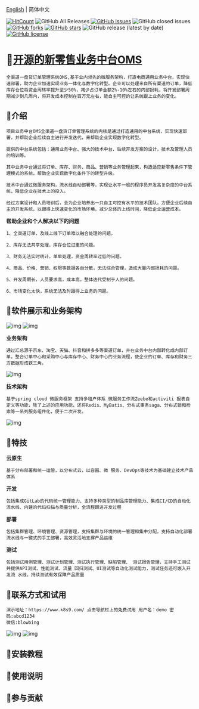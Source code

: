 [English](./README_EN.md) | 简体中文

<p align="center">
  
[![HitCount](http://hits.dwyl.com/eeveek/oms.svg)](http://hits.dwyl.com/eeveek/oms)
![GitHub All Releases](https://img.shields.io/github/downloads/eeveek/oms/total)
[![GitHub issues](https://img.shields.io/github/issues/eeveek/oms)](https://github.com/eeveek/oms/issues)
![GitHub closed issues](https://img.shields.io/github/issues-closed/eeveek/oms)
[![GitHub forks](https://img.shields.io/github/forks/eeveek/oms)](https://github.com/eeveek/oms/network)
[![GitHub stars](https://img.shields.io/github/stars/eeveek/oms)](https://github.com/eeveek/oms/stargazers)
![GitHub release (latest by date)](https://img.shields.io/github/v/release/eeveek/oms)
[![GitHub license](https://img.shields.io/github/license/eeveek/oms)](https://github.com/eeveek/oms/blob/master/LICENSE)
</p>

# 🔺[开源的新零售业务中台OMS](https://www.k8s9.com)
```
全渠道一盘货订单管理系统OMS,基于业内领先的微服务架构，打造电商通用业务中台，实现快速部署，助力企业加速实现业务一体化与数字化转型。企业可以处理来自所有渠道的订单，降低库存仓位将资金周转率提升至少50%，减少占订单金额2%-10%左右的内部损耗，将开发部署周期减少到几周内，将开发成本控制在百万元左右，能自主可控的让系统跟上业务的变化。
```
## 🔺介绍
```
项目业务中台OMS全渠道一盘货订单管理系统的内核是通过打造通用的中台系统，实现快速部署，并帮助企业后续自主进行开发迭代，来帮助企业实现数字化转型。

提供的中台系统包括：通用业务中台、强大的技术中台、后续开发方案的设计，技术及管理人员的培训等。

其中业务中台通过将订单、库存、财务、商品、营销等业务管理起来，构造适应新零售条件下管理模式的系统，帮助企业实现数字化条件下的转型升级。

技术中台通过微服务架构，流水线自动部署等，实现让水平一般的程序员开发高复杂度的中台系统，降低企业在技术上的投入。

经过方案设计和人员培训后，会为企业培养出一只自主可控有水平的技术团队，方便企业后续自主的开发系统，以跟得上快速变化的市场环境，减少总体的上线时间，降低企业运营成本。
```
__帮助企业和个人解决以下的问题__

```
1、全渠道订单，及线上线下订单难以融合处理的问题。

2、库存无法共享处理，库存仓位过重的问题。

3、财务无法实时统计，单单处理，资金周转率过低的问题。

4、商品、价格、营销、权限等数据各自分散，无法综合管理，造成大量内部损耗的问题。

5、开发周期长，人员要求高，成本高，整体迭代受制于人的问题。

6、市场变化太快，系统无法及时跟得上业务的问题。
```
## 🔺软件展示和业务架构

![img](https://github.com/FJ-OMS/oms-erp/blob/main/%E4%B8%9A%E5%8A%A1.png)
![img](https://github.com/FJ-OMS/oms-erp/blob/main/%E9%85%8D%E7%BD%AE.png)

__业务架构__
 
    通过汇总源于京东、淘宝、天猫、抖音和拼多多等渠道订单，并在业务中台内部转化成内部订单，整合订单中心和采购中心与库存中心、财务中心的业务流程，使企业的订单、库存和财务三方数据形成铁三角。

![img](https://github.com/eeveek/oms/blob/main/%E4%B8%9A%E5%8A%A1%E6%9E%B6%E6%9E%84.png)

__技术架构__ 

    基于spring cloud 微服务框架 支持多租户体系 微服务工作流Zeebe和activiti 报表自定义等功能，除了上述的应用功能，还将Redis、MyBatis、分布式事务saga、分布式锁和检索等一系列服务组件化，便于二次开发。


![img](https://github.com/FJ-OMS/oms-erp/blob/main/%E6%8A%80%E6%9C%AF%E6%9E%B6%E6%9E%84.png)

## 🔺特技

__云原生__
```
基于分布部署和统一运管，以分布式云，以容器、微 服务、DevOps等技术为基础建立技术产品体系
```
__开发__

```
包括集成GitLab的代码统一管理能力、支持多种类型的制品库管理能力、集成CI/CD的自动化流水线、内建的代码扫描与质量分析，全流程跟进开发过程
```
__部署__
```
包括集群管理、环境管理、资源管理，支持集群与环境的统一管理和集中分配，支持自动化部署流水线与一键式的手工部署，高效灵活地支撑产品运维
```
__测试__
```
包括测试用例管理、测试计划管理、测试执行管理、缺陷管理、 测试报告管理，支持手工测试并提供API测试、性能测试、流量 回归测试、UI测试等自动化测试能力，测试任务还可嵌入开发流 水线，持续测试有效保障产品质量
```

## 🔺联系方式和试用

```
演示地址：https://www.k8s9.com/ 点击导航栏上的免费试用 用户名：demo 密码:abcd1234  
微信:blowbing
```
![img](https://github.com/eeveek/oms/blob/main/front-end/we.png)  ![img](https://github.com/eeveek/oms/blob/main/front-end/gzh.png)

## 🔺安装教程

## 🔺使用说明

## 🔺参与贡献
